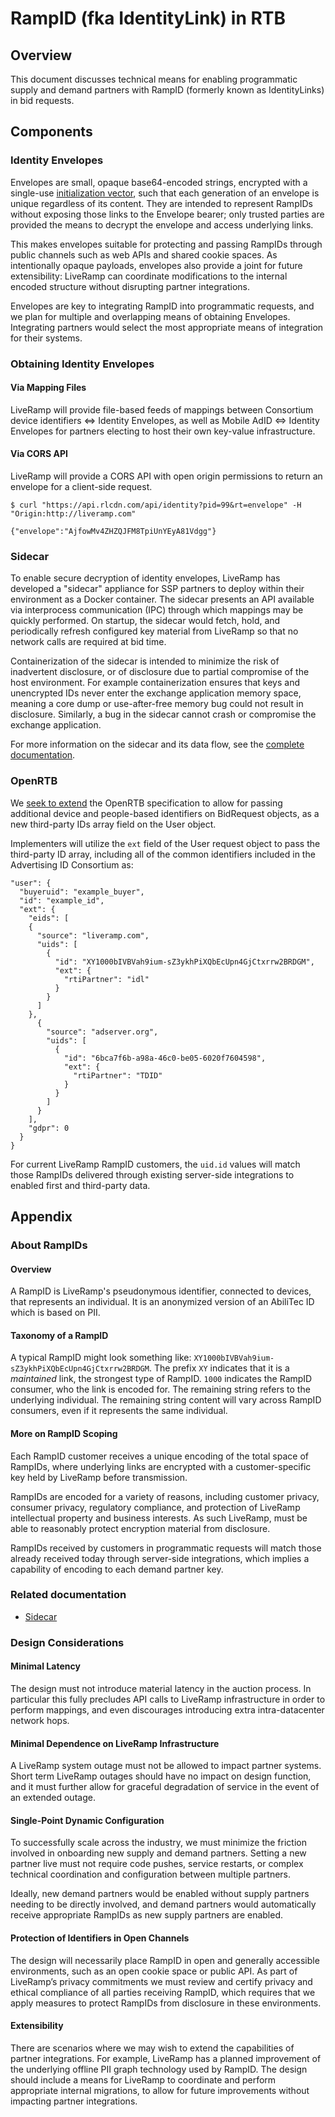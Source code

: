 # RampID (fka IdentityLink) in RTB

## Overview
This document discusses technical means for enabling programmatic supply and demand partners with RampID (formerly known as IdentityLinks) in bid requests.

## Components
### Identity Envelopes
Envelopes are small, opaque base64-encoded strings, encrypted with a single-use [initialization vector](https://en.wikipedia.org/wiki/Initialization_vector), such that each generation of an envelope is unique regardless of its content. They are intended to represent RampIDs without exposing those links to the Envelope bearer; only trusted parties are provided the means to decrypt the envelope and access underlying links.

This makes envelopes suitable for protecting and passing RampIDs through public channels such as web APIs and shared cookie spaces. As intentionally opaque payloads, envelopes also provide a joint for future extensibility: LiveRamp can coordinate modifications to the internal encoded structure without disrupting partner integrations.

Envelopes are key to integrating RampID into programmatic requests, and we plan for multiple and overlapping means of obtaining Envelopes. Integrating partners would select the most appropriate means of integration for their systems.

### Obtaining Identity Envelopes
#### Via Mapping Files
LiveRamp will provide file-based feeds of mappings between Consortium device identifiers ⇔ Identity Envelopes, as well as Mobile AdID ⇔ Identity Envelopes for partners electing to host their own key-value infrastructure.

#### Via CORS API

LiveRamp will provide a CORS API with open origin permissions to return an envelope for a client-side request.

```
$ curl "https://api.rlcdn.com/api/identity?pid=99&rt=envelope" -H "Origin:http://liveramp.com"

{"envelope":"AjfowMv4ZHZQJFM8TpiUnYEyA81Vdgg"}
```
### Sidecar
To enable secure decryption of identity envelopes, LiveRamp has developed a "sidecar" appliance for SSP partners to deploy within their environment as a Docker container. The sidecar presents an API available via interprocess communication (IPC) through which mappings may be quickly performed. On startup, the sidecar would fetch, hold, and periodically refresh configured key material from LiveRamp so that no network calls are required at bid time.

Containerization of the sidecar is intended to minimize the risk of inadvertent disclosure, or of disclosure due to partial compromise of the host environment. For example containerization ensures that keys and unencrypted IDs never enter the exchange application memory space, meaning a core dump or use-after-free memory bug could not result in disclosure. Similarly, a bug in the sidecar cannot crash or compromise the exchange application.

For more information on the sidecar and its data flow, see the [complete documentation](https://sidecar.readme.io/docs).

### OpenRTB
We [seek to extend](https://iabtechlab.com/wp-content/uploads/2017/09/OpenRTB-3.0-Draft-Framework-for-Public-Comment.pdf) the OpenRTB specification to allow for passing additional device and people-based identifiers on BidRequest objects, as a new third-party IDs array field on the User object.

Implementers will utilize the `ext` field of the User request object to pass the third-party ID array, including all of the common identifiers included in the Advertising ID Consortium as:

```
"user": {
  "buyeruid": "example_buyer",
  "id": "example_id",
  "ext": {
    "eids": [
    {
      "source": "liveramp.com",
      "uids": [
        {
          "id": "XY1000bIVBVah9ium-sZ3ykhPiXQbEcUpn4GjCtxrrw2BRDGM",
          "ext": {
            "rtiPartner": "idl"
          }
        }
      ]
    },
      {
        "source": "adserver.org",
        "uids": [
          {
            "id": "6bca7f6b-a98a-46c0-be05-6020f7604598",
            "ext": {
              "rtiPartner": "TDID"
            }
          }
        ]
      }
    ],
    "gdpr": 0
  }
}
```

For current LiveRamp RampID customers, the `uid.id` values will match those RampIDs delivered through existing server-side integrations to enabled first and third-party data.

## Appendix

### About RampIDs
#### Overview
A RampID is LiveRamp's pseudonymous identifier, connected to devices, that represents an individual. It is an anonymized version of an AbiliTec ID which is based on PII.

#### Taxonomy of a RampID
A typical RampID might look something like: `XY1000bIVBVah9ium-sZ3ykhPiXQbEcUpn4GjCtxrrw2BRDGM`. The prefix `XY` indicates that it is a _maintained_ link, the strongest type of RampID. `1000` indicates the RampID consumer, who the link is encoded for. The remaining string refers to the underlying individual. The remaining string content will vary across RampID consumers, even if it represents the same individual.

#### More on RampID Scoping
Each RampID customer receives a unique encoding of the total space of RampIDs, where underlying links are encrypted with a customer-specific key held by LiveRamp before transmission.

RampIDs are encoded for a variety of reasons, including customer privacy, consumer privacy, regulatory compliance, and protection of LiveRamp intellectual property and business interests. As such LiveRamp, must be able to reasonably protect encryption material from disclosure.

RampIDs received by customers in programmatic requests will match those already received today through server-side integrations, which implies a capability of encoding to each demand partner key.

### Related documentation
- [Sidecar](https://sidecar.readme.io)

### Design Considerations

#### Minimal Latency
The design must not introduce material latency in the auction process. In particular this fully precludes API calls to LiveRamp infrastructure in order to perform mappings, and even discourages introducing extra intra-datacenter network hops.

#### Minimal Dependence on LiveRamp Infrastructure
A LiveRamp system outage must not be allowed to impact partner systems. Short term LiveRamp outages should have no impact on design function, and it must further allow for graceful degradation of service in the event of an extended outage.

#### Single-Point Dynamic Configuration
To successfully scale across the industry, we must minimize the friction involved in onboarding new supply and demand partners. Setting a new partner live must not require code pushes, service restarts, or complex technical coordination and configuration between multiple partners.

Ideally, new demand partners would be enabled without supply partners needing to be directly involved, and demand partners would automatically receive appropriate RampIDs as new supply partners are enabled.

#### Protection of Identifiers in Open Channels
The design will necessarily place RampID in open and generally accessible environments, such as an open cookie space or public API. As part of LiveRamp’s privacy commitments we must review and certify privacy and ethical compliance of all parties receiving RampID, which requires that we apply measures to protect RampIDs from disclosure in these environments.

#### Extensibility
There are scenarios where we may wish to extend the capabilities of partner integrations. For example, LiveRamp has a planned improvement of the underlying offline PII graph technology used by RampID. The design should include a means for LiveRamp to coordinate and perform appropriate internal migrations, to allow for future improvements without impacting partner integrations.
